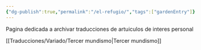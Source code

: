 ```yaml
---
{"dg-publish":true,"permalink":"/el-refugio/","tags":["gardenEntry"]}
---
```


Pagina dedicada a archivar traducciones de artuiculos de interes personal

[[Traducciones/Variado/Tercer mundismo\|Tercer mundismo]]
